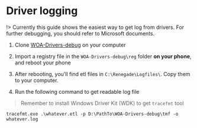 # Driver logging

!> Currently this guide shows the easiest way to get log from drivers. For further debugging, you should refer to Microsoft documents.

1. Clone [WOA-Drivers-debug](https://github.com/edk2-porting/WOA-Drivers-debug) on your computer

2. Import a registry file in the `WOA-Drivers-debug\reg` folder **on your phone**, and reboot your phone

3. After rebooting, you'll find etl files in `C:\Renegade\Logfiles\`. Copy them to your computer.

4. Run the following command to get readable log file

> Remember to install Windows Driver Kit (WDK) to get `tracefmt` tool

```
tracefmt.exe .\whatever.etl -p D:\PathTo\WOA-Drivers-debug\tmf -o whatever.log
```

